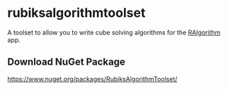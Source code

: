 # rubiksalgorithmtoolset
A toolset to allow you to write cube solving algorithms for the [RAlgorithm](https://github.com/danielzsandberg/ralgorithm) app. 

## Download NuGet Package

https://www.nuget.org/packages/RubiksAlgorithmToolset/
